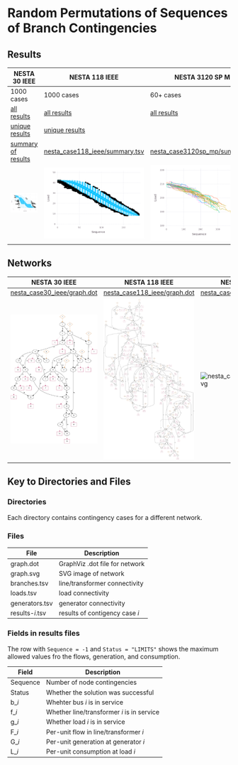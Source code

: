 # Random Permutations of Sequences of Branch Contingencies


## Results

| NESTA 30 IEEE                                                                                                 | NESTA 118 IEEE                                                                                                 | NESTA 3120 SP MP                                                                                              |
|---------------------------------------------------------------------------------------------------------------|----------------------------------------------------------------------------------------------------------------|---------------------------------------------------------------------------------------------------------------|
| 1000 cases                                                                                                    | 1000 cases                                                                                                     | 60+ cases                                                                                                     |
|  [all results](https://nrel-demos.s3-us-west-2.amazonaws.com/tda-ps/study-03/nesta_case30_ieee/results.zip)   |  [all results](https://nrel-demos.s3-us-west-2.amazonaws.com/tda-ps/study-03/nesta_case118_ieee/results.zip)   |  [all results](https://nrel-demos.s3-us-west-2.amazonaws.com/tda-ps/study-03/nesta_case3120sp_mp/results.zip) |
|  [unique results](https://nrel-demos.s3-us-west-2.amazonaws.com/tda-ps/study-03/nesta_case30_ieee/unique.zip) |  [unique results](https://nrel-demos.s3-us-west-2.amazonaws.com/tda-ps/study-03/nesta_case118_ieee/unique.zip) |                                                                                                               |
|  [summary of results](nesta_case30_ieee/summary.tsv)                                                          |  [nesta_case118_ieee/summary.tsv](nesta_case118_ieee/summary.tsv)                                              |  [nesta_case3120sp_mp/summary.tsv](nesta_case3120sp_mp/summary.tsv)                                           |
| ![nesta_case30_ieee/summary.png](nesta_case30_ieee/summary.png)                                               | ![nesta_case118_ieee/summary.png](nesta_case118_ieee/summary.png)                                              | ![nesta_case3120sp_mp/summary.png](nesta_case3120sp_mp/summary.png)                                           |


## Networks

| NESTA 30 IEEE                                               | NESTA 118 IEEE                                                | NESTA 3120 SP MP                                                |
|-------------------------------------------------------------|---------------------------------------------------------------|-----------------------------------------------------------------|
|  [nesta_case30_ieee/graph.dot](nesta_case30_ieee/graph.dot) |  [nesta_case118_ieee/graph.dot](nesta_case118_ieee/graph.dot) |  [nesta_case3120sp_mp/graph.dot](nesta_case3120sp_mp/graph.dot) |
| ![nesta_case30_ieee/graph.svg](nesta_case30_ieee/graph.svg) | ![nesta_case118_ieee/graph.svg](nesta_case118_ieee/graph.svg) | ![nesta_case3120sp_mp/graph.svg](nesta_case3120sp_mp/graph.svg) |


## Key to Directories and Files


### Directories

Each directory contains contingency cases for a different network.


### Files

| File             | Description                    |
|------------------|--------------------------------|
| graph.dot        | GraphViz .dot file for network |
| graph.svg        | SVG image of network           |
| branches.tsv     | line/transformer connectivity  |
| loads.tsv        | load connectivity              |
| generators.tsv   | generator connectivity         |
| results-*i*.tsv  | results of contigency case *i* |


### Fields in results files

The row with `Sequence = -1` and `Status = "LIMITS"` shows the maximum allowed values fro the flows, generation, and consumption.

| Field    | Description                                |
|----------|--------------------------------------------|
| Sequence | Number of node contingencies               |
| Status   | Whether the solution was successful        |
| b\_*i*   | Whehter bus *i* is in service              |
| f\_*i*   | Whether line/transformer *i* is in service |
| g\_*i*   | Whether load *i* is in service             |
| F\_*i*   | Per-unit flow in line/transformer *i*      |
| G\_*i*   | Per-unit generation at generator *i*       |
| L\_*i*   | Per-unit consumption at load *i*           |
